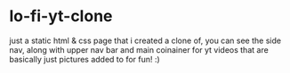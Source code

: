 # lo-fi-yt-clone
just a static html &amp; css page that i created a clone of, you can see the side nav, along with upper nav bar and main coinainer for yt videos that are basically just pictures added to for fun! :)
